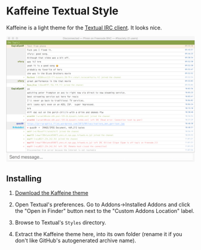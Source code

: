 Kaffeine Textual Style
====================

Kaffeine is a light theme for the [Textual IRC client](https://www.codeux.com/textual/). It looks nice.

![Screenshot](Textual.12.png?raw=true)

## Installing

1. [Download the Kaffeine theme](https://github.com/kaffeine-19/Kaffeine-Textual-Style/archive/master.zip)

2. Open Textual's preferences. Go to Addons->Installed Addons and click the
   "Open in Finder" button next to the "Custom Addons Location" label.

3. Browse to Textual's `Styles` directory.

4. Extract the Kaffeine theme here, into its own folder (rename it if you don't
   like GitHub's autogenerated archive name).
